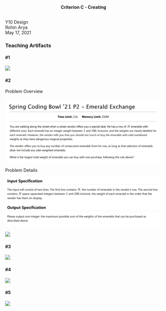 
<p align="center">
  <b>Criterion C - Creating</b>
  <br><br>
</p>

Y10 Design<br>
Rohin Arya<br>
May 17, 2021

### Teaching Artifacts

#### #1


<a target="_blank" href="https://docs.google.com/presentation/d/1KxIKAXSlOhUfISIWmZod2uu31sry2mHCzw2aCMthCss/present"><img src="https://img.shields.io/badge/Artifact-Counterfit%20Detection-w2bw3s?style=for-the-badge"></a> 

#### #2
Problem Overview

![](../Assets/2021-05-19-00-35-18.png)

Problem Details

![](../Assets/2021-05-19-00-35-48.png)

<a target="_blank" href="https://github.com/r0hin/design/tree/master/Y10/summatives/beyond-design/Code/emeraldexchange.py"><img src="https://img.shields.io/badge/Artifact-Coded%20Solution-w2bw3s?style=for-the-badge"></a> 

#### #3

<a target="_blank" href="https://docs.google.com/document/d/e/2PACX-1vRjOMnmNZbpyVCq05YqLkIqx0nceXRN6if_0XO3AzeJLzH5nowLMNcTY0XamsgMrRpb3PBRNvT79VBV/pub?embedded=true"><img src="https://img.shields.io/badge/Artifact-Strategies%20And%20Tips-w2bw3s?style=for-the-badge"></a> 


#### #4
<a target="_blank" href="https://youtu.be/OscjMU8-vyc"><img src="https://img.shields.io/badge/Artifact-Common%20Algorithms-w2bw3s?style=for-the-badge"></a> 

#### #5
<a target="_blank" href="https://docs.google.com/presentation/d/1eo2e84OOY7fzJWKNCGOAQfUR-5kePTWLjcNuTAzF7zc/present"><img src="https://img.shields.io/badge/Artifact-Long%20Pizza-w2bw3s?style=for-the-badge"></a> 
